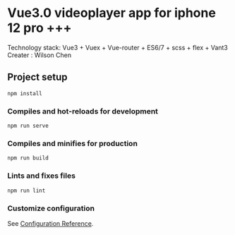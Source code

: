 # Vue3.0 videoplayer app for iphone 12 pro +++ 
Technology stack: Vue3 + Vuex + Vue-router + ES6/7 + scss + flex + Vant3
Creater : Wilson Chen 
## Project setup
```
npm install
```

### Compiles and hot-reloads for development
```
npm run serve
```

### Compiles and minifies for production
```
npm run build
```

### Lints and fixes files
```
npm run lint
```

### Customize configuration
See [Configuration Reference](https://cli.vuejs.org/config/).
